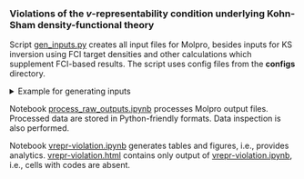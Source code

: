 ### Violations of the $v$-representability condition underlying Kohn-Sham density-functional theory

Script [gen_inputs.py](https://github.com/EgorTrushin/vrepr-violation/blob/main/gen_inputs.py) creates all input files for Molpro, besides inputs for KS inversion using FCI target densities and other calculations which supplement FCI-based results. The script uses config files from the **configs** directory.

<details>
<summary>Example for generating inputs</summary>

```
./gen_inputs.py configs/config_EXX_AllSymCases.yaml
./gen_inputs.py configs/config_EXX_SpinSym_plot.yaml
./gen_inputs.py configs/config_CAHF.yaml
./gen_inputs.py configs/config_ROHF.yaml
./gen_inputs.py configs/config_KSINV_ROHF.yaml
./gen_inputs.py configs/config_KSINV_CAHF.yaml
```

</details>

Notebook [process_raw_outputs.ipynb](https://github.com/EgorTrushin/vrepr-violation/blob/main/process_raw_outputs.ipynb) processes Molpro output files. Processed data are stored in Python-friendly formats. Data inspection is also performed.

Notebook [vrepr-violation.ipynb](https://github.com/EgorTrushin/vrepr-violation/blob/main/vrepr-violation.ipynb) generates tables and figures, i.e., provides analytics. [vrepr-violation.html](https://github.com/EgorTrushin/vrepr-violation/blob/main/vrepr-violation.html) contains only output of [vrepr-violation.ipynb](https://github.com/EgorTrushin/vrepr-violation/blob/main/vrepr-violation.ipynb), i.e., cells with codes are absent.
